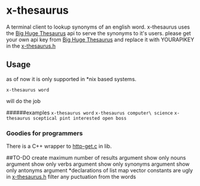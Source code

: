 x-thesaurus
===========

A terminal client to lookup synonyms of an english word. x-thesaurus uses the [Big Huge Thesaurus](https://words.bighugelabs.com/api.php) api to serve the synonyms to it's users. please get your own api key from [Big Huge Thesaurus](https://words.bighugelabs.com/api.php) and replace it with YOURAPIKEY in the [x-thesaurus.h](src/x-thesaurus.h)

Usage
-----
as of now it is only supported in *nix based systems.

`x-thesaurus word`

will do the job

######examples
`x-thesaurus word`
`x-thesaurus computer\ science`
`x-thesaurus sceptical pint interested open boss`

### Goodies for programmers
There is a C++ wrapper to [http-get.c](https://github.com/stephenmathieson/http-get.c) in lib.

##TO-DO
create maximum number of results argument
show only nouns argument
show only verbs argument
show only synonyms argument
show only antonyms argument
*declarations of list map vector constants are ugly in [x-thesaurus.h](src/x-thesaurus.h)
filter any puctuation from the words
